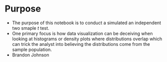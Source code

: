 # Purpose
* The purpose of this notebook is to conduct a simulated an independent two smaple $t$ test.
* One primary focus is how data visualization can be deceiving when looking at histograms or density plots where distributions overlap which can trick the analyst into believing the distributions come from the sample population.
* Brandon Johnson

